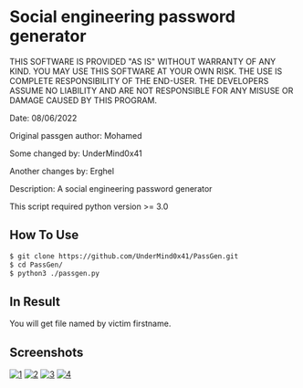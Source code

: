 # Social engineering password generator

THIS SOFTWARE IS PROVIDED "AS IS" WITHOUT WARRANTY OF ANY KIND. YOU MAY USE THIS SOFTWARE AT YOUR OWN RISK. THE USE IS COMPLETE RESPONSIBILITY OF THE END-USER. THE DEVELOPERS ASSUME NO LIABILITY AND ARE NOT RESPONSIBLE FOR ANY MISUSE OR DAMAGE CAUSED BY THIS PROGRAM.

Date: 08/06/2022

Original passgen author: Mohamed

Some changed by: UnderMind0x41

Another changes by: Erghel

Description: A social engineering password generator

This script required python version >= 3.0

## How To Use
```bash
$ git clone https://github.com/UnderMind0x41/PassGen.git
$ cd PassGen/
$ python3 ./passgen.py
```
## In Result
You will get file named by victim firstname.

## Screenshots
<a href="https://ibb.co/h86Zjw3"><img src="https://i.ibb.co/bd02ZDc/1.png" alt="1" border="0"></a>
<a href="https://ibb.co/FYN007F"><img src="https://i.ibb.co/2MmssKT/2.png" alt="2" border="0"></a>
<a href="https://ibb.co/JcKcpYN"><img src="https://i.ibb.co/qDdDgHz/3.png" alt="3" border="0"></a>
<a href="https://ibb.co/QvmnmGL"><img src="https://i.ibb.co/yFs5sJt/4.png" alt="4" border="0"></a>
